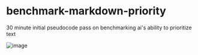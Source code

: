 # benchmark-markdown-priority
30 minute initial pseudocode pass on benchmarking ai's ability to prioritize text

![image](https://github.com/user-attachments/assets/ecf9587d-5913-4e90-bf25-2c023a307202)
